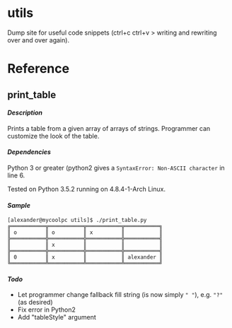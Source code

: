 # utils

Dump site for useful code snippets (ctrl+c ctrl+v > writing and rewriting over and over again).


# Reference

## print_table

#### *Description*

Prints a table from a given array of arrays of strings. Programmer can customize the look of the table.

#### *Dependencies*

Python 3 or greater (python2 gives a `SyntaxError: Non-ASCII character` in line 6.

Tested on Python 3.5.2 running on 4.8.4-1-Arch Linux.

#### *Sample*
~~~~
[alexander@mycoolpc utils]$ ./print_table.py
╔═══════════╦═══════════╦═══════════╦═══════════╗
║ o         ║ o         ║ x         ║           ║
╠═══════════╬═══════════╬═══════════╬═══════════╣
║           ║ x         ║           ║           ║
╠═══════════╬═══════════╬═══════════╬═══════════╣
║ 0         ║ x         ║           ║ alexander ║
╚═══════════╩═══════════╩═══════════╩═══════════╝
~~~~
#### *Todo*
* Let programmer change fallback fill string (is now simply `" "`), e.g. `"?"` (as desired)
* Fix error in Python2
* Add "tableStyle" argument


